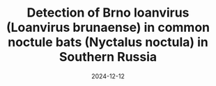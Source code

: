 ---
title: "Detection of Brno loanvirus (Loanvirus brunaense) in common noctule bats (Nyctalus noctula) in Southern Russia"
collection: publications
permalink: /publication/2024-12-12-paper-12
date: 2024-12-12
venue: 'Brazilian Journal of Microbiology'
#paperurl: 'http://iliapopov17.github.io/files/Papers/Detection of Brno loanvirus (Loanvirus brunaense) in common noctule bats (Nyctalus noctula) in Southern Russia.pdf'
link: 'https://link.springer.com/article/10.1007/s42770-024-01587-5'
github: 'https://github.com/PopovIILab/PhoBl'
citation: 'Ohlopkova, O.V.; Stolbunova, K.A.; <b>Popov, I.V.</b>; Popov, I.V.; Kabwe, E.; Davidyuk, Yu.N.; Stepanyuk, M.A.; Moshkin, A.D.; Kononova, Yu.V.; Lukbanova, E.A.; Ermakov, A.M.; Chikindas, M.L.; Sobolev, I.A.; Khaiboullina, S.F.; Shestopalov, A.M. Detection of Brno loanvirus (<i>Loanvirus brunaense</i>) in common noctule bats ({i}Nyctalus noctula</i>) in Southern Russia. <i> Braz J Microbiol </i> 2024, https://doi.org/10.1007/s42770-024-01587-5'
---